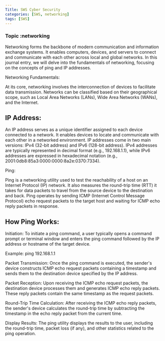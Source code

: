 ```yaml
---
Title: SWS Cyber Security
categories: [SWS, networking]
tags: [SWS]
---
```


### Topic :networking

Networking forms the backbone of modern communication and information exchange systems. It enables computers, devices, and servers to connect and communicate with each other across local and global networks. In this journal entry, we will delve into the fundamentals of networking, focusing on the concepts of ping and IP addresses.

Networking Fundamentals:

At its core, networking involves the interconnection of devices to facilitate data transmission. Networks can be classified based on their geographical scope, such as Local Area Networks (LANs), Wide Area Networks (WANs), and the Internet.

## IP Address:

An IP address serves as a unique identifier assigned to each device connected to a network. It enables devices to locate and communicate with each other in a networked environment. IP addresses come in two main versions: IPv4 (32-bit address) and IPv6 (128-bit address). IPv4 addresses are typically represented in decimal format (e.g., 192.168.1.1), while IPv6 addresses are expressed in hexadecimal notation (e.g., 2001:0db8:85a3:0000:0000:8a2e:0370:7334).

Ping:

Ping is a networking utility used to test the reachability of a host on an Internet Protocol (IP) network. It also measures the round-trip time (RTT) it takes for data packets to travel from the source device to the destination and back. Ping operates by sending ICMP (Internet Control Message Protocol) echo request packets to the target host and waiting for ICMP echo reply packets in response.

## How Ping Works:

Initiation: To initiate a ping command, a user typically opens a command prompt or terminal window and enters the ping command followed by the IP address or hostname of the target device.

Example: ping 192.168.1.1

Packet Transmission: Once the ping command is executed, the sender's device constructs ICMP echo request packets containing a timestamp and sends them to the destination device specified by the IP address.

Packet Reception: Upon receiving the ICMP echo request packets, the destination device processes them and generates ICMP echo reply packets. These reply packets contain the same timestamp as the request packets.

Round-Trip Time Calculation: After receiving the ICMP echo reply packets, the sender's device calculates the round-trip time by subtracting the timestamp in the echo reply packet from the current time.

Display Results: The ping utility displays the results to the user, including the round-trip time, packet loss (if any), and other statistics related to the ping operation.

